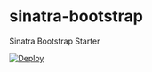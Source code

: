 # sinatra-bootstrap
Sinatra Bootstrap Starter

[![Deploy](https://www.herokucdn.com/deploy/button.png)](https://heroku.com/deploy)
